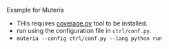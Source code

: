 Example for Muteria

- THis requires [coverage.py](https://github.com/nedbat/coveragepy) tool to be installed.
- run using the configuration file in `ctrl/conf.py`.
- `muteria --config ctrl/conf.py --lang python run`